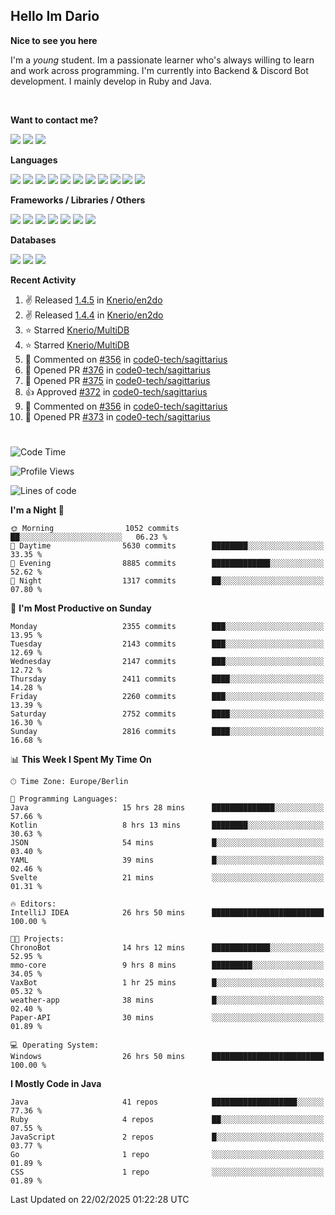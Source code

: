 <h2>Hello Im Dario</h2>

**Nice to see you here**

I'm a *young* student. Im a passionate learner who's always willing to learn and work across
programming. I'm currently into Backend & Discord Bot development. I mainly develop in Ruby and Java.

<br/>

**Want to contact me?**

<a href="https://github.com/knerio"><img src="https://img.shields.io/badge/-Github-blue?style=for-the-badge&logo=github&logoColor=white"/></a> <a href="https://discord.com/users/639416958923702292"><img src="https://img.shields.io/badge/-knerio-blue?style=for-the-badge&logo=discord&logoColor=white"/></a> <a href="https://twitch.tv/dopalos_"><img src="https://img.shields.io/badge/-twitch-blue?style=for-the-badge&logo=twitch&logoColor=white"/></a>

**Languages**

<img src="https://img.shields.io/badge/-Java-blue?style=for-the-badge&logo=java&logoColor=white"/> <img src="https://img.shields.io/badge/-Ruby-blue?style=for-the-badge&logo=Ruby&logoColor=white"/> <img src="https://img.shields.io/badge/-Git-blue?style=for-the-badge&logo=Git&logoColor=white"/> <img src="https://img.shields.io/badge/-HTML-blue?style=for-the-badge&logo=html5&logoColor=white"/> <img src="https://img.shields.io/badge/-CSS-blue?style=for-the-badge&logo=CSS3&logoColor=white"/> <img src="https://img.shields.io/badge/-Javascript-blue?style=for-the-badge&logo=javascript&logoColor=white"/> <img src="https://img.shields.io/badge/-Typescript-blue?style=for-the-badge&logo=TypeScript&logoColor=white"/> <img src="https://img.shields.io/badge/-Kotlin-blue?style=for-the-badge&logo=kotlin&logoColor=white"/> <img src="https://img.shields.io/badge/-SQL-blue?style=for-the-badge&logo=MYSQL&logoColor=white"/> <img src="https://img.shields.io/badge/-Markdown-blue?style=for-the-badge&logo=Markdown&logoColor=white"/> <img src="https://img.shields.io/badge/-JSON-blue?style=for-the-badge&logo=JSON&logoColor=white"/>
<br/>

 **Frameworks / Libraries / Others**

<img src="https://img.shields.io/badge/-Ruby_On_Rails-blue?style=for-the-badge&logo=ruby-on-rails&logoColor=white"/> <img src="https://img.shields.io/badge/-JDA-blue?style=for-the-badge&logo=JDA&logoColor=white"/> <img src="https://img.shields.io/badge/-Bootstrap-blue?style=for-the-badge&logo=Bootstrap&logoColor=white"/> <img src="https://img.shields.io/badge/-Node.JS-blue?style=for-the-badge&logo=node.js&logoColor=white"/> <img src="https://img.shields.io/badge/-React-blue?style=for-the-badge&logo=React&logoColor=white"/> <img src="https://img.shields.io/badge/-Express-blue?style=for-the-badge&logo=Express&logoColor=white"/> <img src="https://img.shields.io/badge/-Next.Js-blue?style=for-the-badge&logo=Next.Js&logoColor=white"/>

**Databases**

<img src="https://img.shields.io/badge/-MongoDB-blue?style=for-the-badge&logo=mongodb&logoColor=white"/> <img src="https://img.shields.io/badge/-MariaDB-blue?style=for-the-badge&logo=MariaDB&logoColor=white"/>
<img src="https://img.shields.io/badge/-PostgreSQL-blue?style=for-the-badge&logo=PostgreSQl&logoColor=white"/>

**Recent Activity**

<!--RECENT_ACTIVITY:start-->
1. ✌️ Released [1.4.5](https://github.com/Knerio/en2do/releases/tag/1.4.5) in [Knerio/en2do](https://github.com/Knerio/en2do)<br>
2. ✌️ Released [1.4.4](https://github.com/Knerio/en2do/releases/tag/1.4.4) in [Knerio/en2do](https://github.com/Knerio/en2do)<br>
3. ⭐ Starred [Knerio/MultiDB](https://github.com/Knerio/MultiDB)<br>
4. ⭐ Starred [Knerio/MultiDB](https://github.com/Knerio/MultiDB)<br>
5. 💬 Commented on [#356](https://github.com/code0-tech/sagittarius/issues/356#issuecomment-2642731831) in [code0-tech/sagittarius](https://github.com/code0-tech/sagittarius)<br>
6. 💪 Opened PR [#376](https://github.com/code0-tech/sagittarius/pull/376) in [code0-tech/sagittarius](https://github.com/code0-tech/sagittarius)<br>
7. 💪 Opened PR [#375](https://github.com/code0-tech/sagittarius/pull/375) in [code0-tech/sagittarius](https://github.com/code0-tech/sagittarius)<br>
8. 👍 Approved [#372](https://github.com/code0-tech/sagittarius/pull/372#pullrequestreview-2595783480) in [code0-tech/sagittarius](https://github.com/code0-tech/sagittarius)<br>
9. 💬 Commented on [#356](https://github.com/code0-tech/sagittarius/issues/356#issuecomment-2636765166) in [code0-tech/sagittarius](https://github.com/code0-tech/sagittarius)<br>
10. 💪 Opened PR [#373](https://github.com/code0-tech/sagittarius/pull/373) in [code0-tech/sagittarius](https://github.com/code0-tech/sagittarius)<br>
<!--RECENT_ACTIVITY:end-->
 
#

<!--START_SECTION:waka-->
![Code Time](http://img.shields.io/badge/Code%20Time-863%20hrs%2022%20mins-blue)

![Profile Views](http://img.shields.io/badge/Profile%20Views-0-blue)

![Lines of code](https://img.shields.io/badge/From%20Hello%20World%20I%27ve%20Written-1.2%20million%20lines%20of%20code-blue)

**I'm a Night 🦉** 

```text
🌞 Morning                1052 commits        ██░░░░░░░░░░░░░░░░░░░░░░░   06.23 % 
🌆 Daytime                5630 commits        ████████░░░░░░░░░░░░░░░░░   33.35 % 
🌃 Evening                8885 commits        █████████████░░░░░░░░░░░░   52.62 % 
🌙 Night                  1317 commits        ██░░░░░░░░░░░░░░░░░░░░░░░   07.80 % 
```
📅 **I'm Most Productive on Sunday** 

```text
Monday                   2355 commits        ███░░░░░░░░░░░░░░░░░░░░░░   13.95 % 
Tuesday                  2143 commits        ███░░░░░░░░░░░░░░░░░░░░░░   12.69 % 
Wednesday                2147 commits        ███░░░░░░░░░░░░░░░░░░░░░░   12.72 % 
Thursday                 2411 commits        ████░░░░░░░░░░░░░░░░░░░░░   14.28 % 
Friday                   2260 commits        ███░░░░░░░░░░░░░░░░░░░░░░   13.39 % 
Saturday                 2752 commits        ████░░░░░░░░░░░░░░░░░░░░░   16.30 % 
Sunday                   2816 commits        ████░░░░░░░░░░░░░░░░░░░░░   16.68 % 
```


📊 **This Week I Spent My Time On** 

```text
🕑︎ Time Zone: Europe/Berlin

💬 Programming Languages: 
Java                     15 hrs 28 mins      ██████████████░░░░░░░░░░░   57.66 % 
Kotlin                   8 hrs 13 mins       ████████░░░░░░░░░░░░░░░░░   30.63 % 
JSON                     54 mins             █░░░░░░░░░░░░░░░░░░░░░░░░   03.40 % 
YAML                     39 mins             █░░░░░░░░░░░░░░░░░░░░░░░░   02.46 % 
Svelte                   21 mins             ░░░░░░░░░░░░░░░░░░░░░░░░░   01.31 % 

🔥 Editors: 
IntelliJ IDEA            26 hrs 50 mins      █████████████████████████   100.00 % 

🐱‍💻 Projects: 
ChronoBot                14 hrs 12 mins      █████████████░░░░░░░░░░░░   52.95 % 
mmo-core                 9 hrs 8 mins        █████████░░░░░░░░░░░░░░░░   34.05 % 
VaxBot                   1 hr 25 mins        █░░░░░░░░░░░░░░░░░░░░░░░░   05.32 % 
weather-app              38 mins             █░░░░░░░░░░░░░░░░░░░░░░░░   02.40 % 
Paper-API                30 mins             ░░░░░░░░░░░░░░░░░░░░░░░░░   01.89 % 

💻 Operating System: 
Windows                  26 hrs 50 mins      █████████████████████████   100.00 % 
```

**I Mostly Code in Java** 

```text
Java                     41 repos            ███████████████████░░░░░░   77.36 % 
Ruby                     4 repos             ██░░░░░░░░░░░░░░░░░░░░░░░   07.55 % 
JavaScript               2 repos             █░░░░░░░░░░░░░░░░░░░░░░░░   03.77 % 
Go                       1 repo              ░░░░░░░░░░░░░░░░░░░░░░░░░   01.89 % 
CSS                      1 repo              ░░░░░░░░░░░░░░░░░░░░░░░░░   01.89 % 
```




 Last Updated on 22/02/2025 01:22:28 UTC
<!--END_SECTION:waka-->

